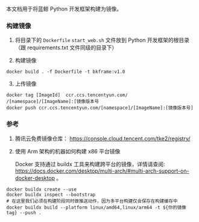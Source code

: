 
本文档用于将蓝鲸 Python 开发框架构建为镜像。


### 构建镜像

1. 将目录下的 `Dockerfile` `start_web.sh` 文件放到 Python 开发框架的根目录（跟 requirements.txt 文件同级的目录下）

2. 构建镜像
```
docker build . -f Dockerfile -t bkframe:v1.0
```

3. 上传镜像
```
docker tag [ImageId]  ccr.ccs.tencentyun.com/ /[namespace]/[ImageName]:[镜像版本号
docker push ccr.ccs.tencentyun.com/[namespace]/[ImageName]:[镜像版本号]
```

### 参考

1. 腾讯云免费镜像仓库： https://console.cloud.tencent.com/tke2/registry/

2. 使用 Arm 架构的机器如何构建 x86 平台镜像

   Docker 支持通过 buildx 工具来构建跨平台的镜像，详情请查阅: https://docs.docker.com/desktop/multi-arch/#multi-arch-support-on-docker-desktop 。

```
docker buildx create --use
docker buildx inspect --bootstrap
# 在这里我们必须在构建阶段同时做推送动作，因为多平台构建仅会保存在构建缓存中
docker buildx build --platform linux/amd64,linux/arm64 -t ${你的镜像 tag} --push .
```
